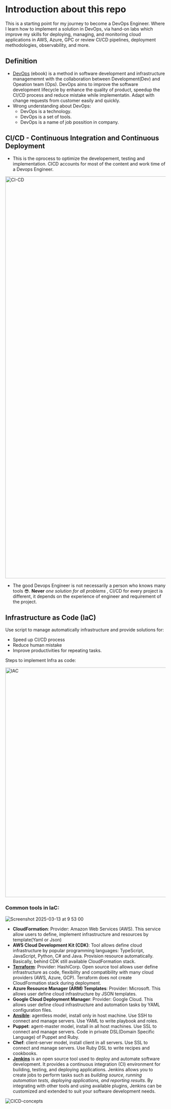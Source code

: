 # Introduction about this repo
This is a starting point for my journey to become a DevOps Engineer. Where I learn how to implement a solution in DevOps, via hand-on labs which improve my skills for deploying, managing, and monitoring cloud applications in AWS, Azure, GPC or review CI/CD pipelines, deployment methodologies, observability, and more.

## Definition
- [DevOps](https://www.ibm.com/downloads/documents/us-en/10a99803c9afdb83) (ebook) is a method in software development and infrastructure managememnt with the collaboration between Development(Dev) and Opeation team (Ops). DevOps aims to improve the software development lifecycle  by enhance the quality of product, speedup the CI/CD process and reduce mistake while implementatin. Adapt with change requests from customer easily and quickly.
- Wrong understanding about DevOps:
  + DevOps is a technology.
  + DevOps is a set of tools.
  + DevOps is a name of job possition in company.
 
## CI/CD - Continuous Integration and Continuous Deployment
- This is the oprocess to optimize the developement, testing and implementation. CICD accounts for most of the content and work time of a Devops Engineer.

<img width="1263" alt="CI-CD" src="https://github.com/user-attachments/assets/5b5def47-8673-42a1-bfc6-187bae7c4b6c" />

- The good Devops Engineer is not necessarily a person who knows many tools 😎. **Never** _one solution for all problems_ , CI/CD for every project is different, it depends on the experience of engineer and requirement of the project.


## Infrastructure as Code (IaC)
Use script to manage automatically infrastructure and provide solutions for:
- Speed up CI/CD process
- Reduce human mistake
- Improve productivities for repeating tasks.

Steps to implement Infra as code: 

<img width="722" alt="IAC" src="https://github.com/user-attachments/assets/6bf6b2eb-69be-477c-9771-029a571c1fa8" />


### Common tools in IaC:

![Screenshot 2025-03-13 at 9 53 00](https://github.com/user-attachments/assets/8a0966ed-46ba-4140-af0a-e8d9c9198f7b)


- **CloudFormation**: Provider: Amazon Web Services (AWS). This service allow users to define, implement infrastructure and resources by template(Yaml or Json)
- **AWS Cloud Development Kit (CDK)**: Tool allows define cloud infrastructure by popular programming languages: TypeScript, JavaScript, Python, C# and Java. Provision resource automatically. Basically, behind CDK still available CloudFormation stack.
- [**Terraform**](https://github.com/andylovecloud/DevOps_engineer/tree/main/Terraform): Provider: HashiCorp. Open source tool allows user define infrastructure as code, flexibility and compatibility with many cloud providers (AWS, Azure, GCP). Terraform does not create CloudFormation stack during deployment.
- **Azure Resource Manager (ARM) Templates**: Provider: Microsoft. This allows user define cloud infrastructure by JSON templates.
- **Google Cloud Deployment Manager**: Provider: Google Cloud. This allows user define cloud infrastructure and automation tasks by YAML configuration files.
- [**Ansible**](https://github.com/andylovecloud/DevOps_engineer/tree/main/Ansible): agentless model, install only in host machine. Use SSH to connect and manage servers. Use YAML to write playbook and roles.
- **Puppet**: agent-master model, install in all host machines. Use SSL to connect and manage servers. Code in private DSL(Domain Specific Language) of Puppet and Ruby.
- **Chef**: client-server model, install client in all servers. Use SSL to connect and manage servers. Use Ruby DSL to write recipes and cookbooks.
- [**Jenkins**](https://github.com/andylovecloud/DevOps_engineer/tree/main/Jenkins) is an open source tool used to deploy and automate software development. It provides a continuous integration (CI) environment for building, testing, and deploying applications. Jenkins allows you to create jobs to perform tasks such as _building source, running automation tests, deploying applications, and reporting results_. By integrating with other tools and using available plugins, Jenkins can be customized and extended to suit your software development needs.

![CICD-concepts](https://github.com/user-attachments/assets/b2b91224-10ae-4c11-a01e-a4ea17285cc2)




